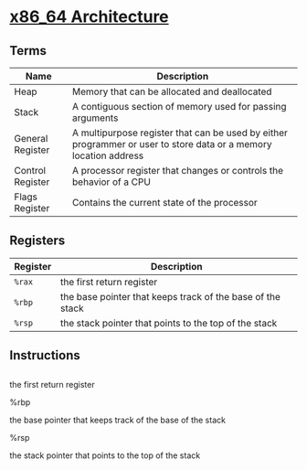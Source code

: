 # [x86_64 Architecture](https://en.wikibooks.org/wiki/X86_Assembly/X86_Architecture)

## Terms
| Name | Description |
| - | - |
|Heap|Memory that can be allocated and deallocated|
|Stack|A contiguous section of memory used for passing arguments|
|General Register|A multipurpose register that can be used by either programmer or user to store data or a memory location address|
|Control Register|A processor register that changes or controls the behavior of a CPU|
|Flags Register|Contains the current state of the processor|
## Registers
| Register | Description |
| - | - |
| `%rax` | the first return register |
| `%rbp` | the base pointer that keeps track of the base of the stack |
| `%rsp` | the stack pointer that points to the top of the stack |

## Instructions

## 


	

the first return register

%rbp
	

the base pointer that keeps track of the base of the stack

%rsp
	

the stack pointer that points to the top of the stack
